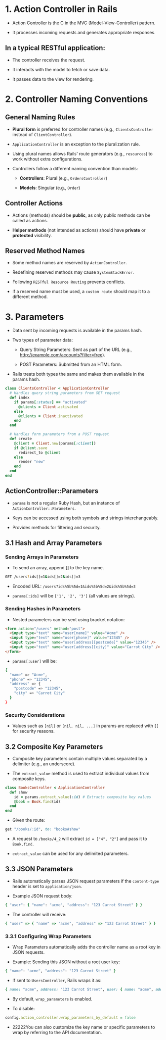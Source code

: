 # 1. Action Controller in Rails

- Action Controller is the C in the MVC (Model-View-Controller) pattern.

- It processes incoming requests and generates appropriate responses.

## In a typical RESTful application:

- The controller receives the request.

- It interacts with the model to fetch or save data.

- It passes data to the view for rendering.

# 2. Controller Naming Conventions

## General Naming Rules

- **Plural form** is preferred for controller names (e.g., `ClientsController` instead of `ClientController`).

- `ApplicationController` is an exception to the pluralization rule.

- Using plural names allows Rails' route generators (e.g., `resources`) to work without extra configurations.

- Controllers follow a different naming convention than models:

  - **Controllers**: Plural (e.g., `OrdersController`)

  - **Models**: Singular (e.g., `Order`)

## Controller Actions

- Actions (methods) should be **public**, as only public methods can be called as actions.

- **Helper methods** (not intended as actions) should have **private** or **protected** visibility.

## Reserved Method Names

- Some method names are reserved by `ActionController`.

- Redefining reserved methods may cause `SystemStackError`.

- Following `RESTful Resource Routing` prevents conflicts.

- If a reserved name must be used, a `custom route` should map it to a different method.

# 3. Parameters 

- Data sent by incoming requests is available in the params hash.

- Two types of parameter data:

  - Query String Parameters: Sent as part of the URL (e.g., http://example.com/accounts?filter=free).

  - POST Parameters: Submitted from an HTML form.

- Rails treats both types the same and makes them available in the params hash.

```ruby
class ClientsController < ApplicationController
  # Handles query string parameters from GET request
  def index
    if params[:status] == "activated"
      @clients = Client.activated
    else
      @clients = Client.inactivated
    end
  end

  # Handles form parameters from a POST request
  def create
    @client = Client.new(params[:client])
    if @client.save
      redirect_to @client
    else
      render "new"
    end
  end
end
```

## ActionController::Parameters

- `params` is not a regular Ruby Hash, but an instance of `ActionController::Parameters`.

- Keys can be accessed using both symbols and strings interchangeably.

- Provides methods for filtering and security.

## 3.1 Hash and Array Parameters

### Sending Arrays in Parameters

- To send an array, append [] to the key name.

```bash
GET /users?ids[]=1&ids[]=2&ids[]=3
```

- Encoded URL: `/users?ids%5b%5d=1&ids%5b%5d=2&ids%5b%5d=3`

- `params[:ids]` will be `['1', '2', '3']` (all values are strings).

### Sending Hashes in Parameters

- Nested parameters can be sent using bracket notation:

```html
<form action="/users" method="post">
  <input type="text" name="user[name]" value="Acme" />
  <input type="text" name="user[phone]" value="12345" />
  <input type="text" name="user[address][postcode]" value="12345" />
  <input type="text" name="user[address][city]" value="Carrot City" />
</form>
```

- `params[:user]` will be:

```bash
{
  "name" => "Acme",
  "phone" => "12345",
  "address" => {
    "postcode" => "12345",
    "city" => "Carrot City"
  }
}
```

### Security Considerations

- Values such as `[nil]` or `[nil, nil, ...]` in params are replaced with `[]` for security reasons.

## 3.2 Composite Key Parameters

- Composite key parameters contain multiple values separated by a delimiter (e.g., an underscore).

- The `extract_value` method is used to extract individual values from composite keys.

```ruby
class BooksController < ApplicationController
  def show
    id = params.extract_value(:id) # Extracts composite key values
    @book = Book.find(id)
  end
end
```

- Given the route:

```ruby
get "/books/:id", to: "books#show"
```

- A request to `/books/4_2` will extract `id = ["4", "2"]` and pass it to `Book.find`.

- `extract_value` can be used for any delimited parameters.

## 3.3 JSON Parameters

- Rails automatically parses JSON request parameters if the `content-type` header is set to `application/json`.

- Example JSON request body:

```ruby
{ "user": { "name": "acme", "address": "123 Carrot Street" } }
```

- The controller will receive:

```ruby
{ "user" => { "name" => "acme", "address" => "123 Carrot Street" } }
```

### 3.3.1 Configuring Wrap Parameters

- Wrap Parameters automatically adds the controller name as a root key in JSON requests.

- Example: Sending this JSON without a root user key:

```ruby
{ "name": "acme", "address": "123 Carrot Street" }
```

- If sent to `UsersController`, Rails wraps it as:

```ruby
{ name: "acme", address: "123 Carrot Street", user: { name: "acme", address: "123 Carrot Street" } }
```

- By default, `wrap_parameters` is enabled.

- To disable:

```ruby
config.action_controller.wrap_parameters_by_default = false
```

- 22222You can also customize the key name or specific parameters to wrap by referring to the API documentation.

